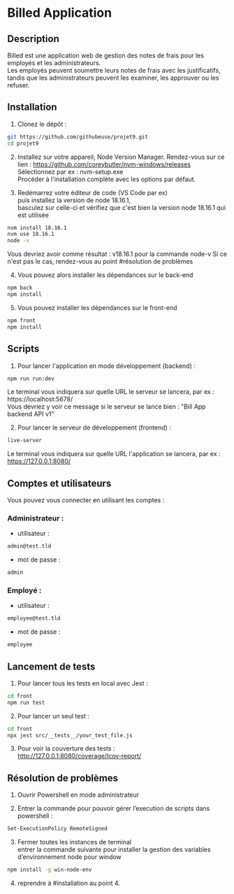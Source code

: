 
# Billed Application


## Description

Billed est une application web de gestion des notes de frais pour les employés et les administrateurs.<br> 
Les employés peuvent soumettre leurs notes de frais avec les justificatifs, tandis que les administrateurs peuvent les examiner, les approuver ou les refuser.

## Installation

1. Clonez le dépôt :

```sh
git https://github.com/githubeuse/projet9.git
cd projet9
```

2. Installez sur votre appareil, Node Version Manager.
Rendez-vous sur ce lien : https://github.com/coreybutler/nvm-windows/releases<br>
Sélectionnez par ex : nvm-setup.exe<br>
Procéder à l'installation complète avec les options par défaut.

3. Redémarrez votre éditeur de code (VS Code par ex)<br>
puis installez la version de node 18.16.1,<br>
basculez sur celle-ci et vérifiez que c'est bien la version node 18.16.1 qui est utilisée<br>
```sh
nvm install 18.16.1
nvm use 18.16.1
node -v
``` 
Vous devriez avoir comme résultat : v18.16.1 pour la commande node-v
Si ce n'est pas le cas, rendez-vous au point #résolution de problèmes

4. Vous pouvez alors installer les dépendances sur le back-end

```sh
npm back
npm install
``` 

5. Vous pouvez installer les dépendances sur le front-end
```sh
npm front
npm install
``` 


## Scripts

1. Pour lancer l'application en mode développement (backend) :
```sh
npm run run:dev
```
Le terminal vous indiquera sur quelle URL le serveur se lancera, par ex : https://localhost:5678/ <br>
Vous devriez y voir ce message si le serveur se lance bien : "Bill App backend API v1"

2. Pour lancer le serveur de développement (frontend) :
```sh
live-server
```
Le terminal vous indiquera sur quelle URL l'application se lancera, par ex : https://127.0.0.1:8080/

## Comptes et utilisateurs

Vous pouvez vous connecter en utilisant les comptes :

### Administrateur :

- utilisateur : 
```sh
admin@test.tld 
```
- mot de passe : 
```sh
admin
```

### Employé :


- utilisateur : 
```sh
employee@test.tld
```

- mot de passe : 
```sh
employee
```


## Lancement de tests

1. Pour lancer tous les tests en local avec Jest :

```sh
cd front
npm run test
```

2. Pour lancer un seul test :

```sh
cd front
npx jest src/__tests__/your_test_file.js
```

3. Pour voir la couverture des tests :<br>
http://127.0.0.1:8080/coverage/lcov-report/

## Résolution de problèmes

1. Ouvrir Powershell en mode administrateur

2. Entrer la commande pour pouvoir gérer l’execution de scripts dans powershell :
```sh
Set-ExecutionPolicy RemoteSigned
```

3. Fermer toutes les instances de terminal<br>
entrer la commande suivante pour installer la gestion des variables d’environnement node pour window
```sh
npm install -g win-node-env
```

4. reprendre à #installation au point 4.